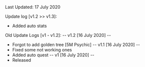 Last Updated: 17 July 2020

Update log [v1.2 >> v1.3]:
- Added auto stats

Old Update Logs [v1 - v1.2]:
-- v1.2 [16 July 2020] --
- Forgot to add golden tree [5M Psychic]
-- v1.1 [16 July 2020] --
- Fixed some not working ones
- Added auto quest
-- v1 [16 July 2020] --
- Released